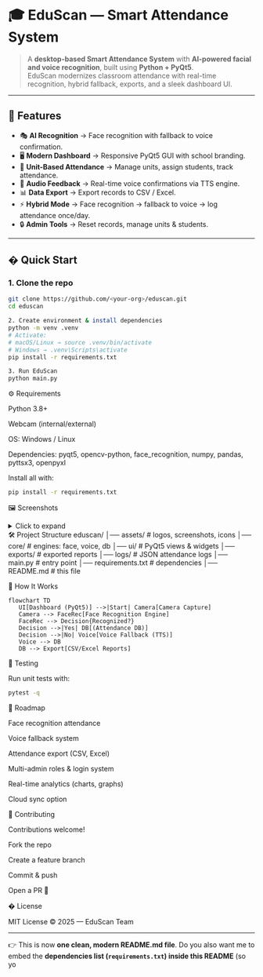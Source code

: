
# 🎓 EduScan — Smart Attendance System

> A **desktop-based Smart Attendance System** with **AI-powered facial and voice recognition**, built using **Python + PyQt5**.  
> EduScan modernizes classroom attendance with real-time recognition, hybrid fallback, exports, and a sleek dashboard UI.

---

## 📌 Features
- 🎭 **AI Recognition** → Face recognition with fallback to voice confirmation.  
- 🖥️ **Modern Dashboard** → Responsive PyQt5 GUI with school branding.  
- 📂 **Unit-Based Attendance** → Manage units, assign students, track attendance.  
- 🔔 **Audio Feedback** → Real-time voice confirmations via TTS engine.  
- 📊 **Data Export** → Export records to CSV / Excel.  
- ⚡ **Hybrid Mode** → Face recognition → fallback to voice → log attendance once/day.  
- 🔒 **Admin Tools** → Reset records, manage units & students.  

---

## � Quick Start

### 1. Clone the repo
```bash
git clone https://github.com/<your-org>/eduscan.git
cd eduscan

2. Create environment & install dependencies
python -m venv .venv
# Activate:
# macOS/Linux → source .venv/bin/activate
# Windows → .venv\Scripts\activate
pip install -r requirements.txt

3. Run EduScan
python main.py
```

⚙️ Requirements

Python 3.8+

Webcam (internal/external)

OS: Windows / Linux

Dependencies: pyqt5, opencv-python, face_recognition, numpy, pandas, pyttsx3, openpyxl

Install all with:

```bash
pip install -r requirements.txt
```

🖼️ Screenshots
<details> <summary>Click to expand</summary>

Dashboard View


Attendance Capture


</details>
🛠️ Project Structure
eduscan/
│── assets/            # logos, screenshots, icons
│── core/              # engines: face, voice, db
│── ui/                # PyQt5 views & widgets
│── exports/           # exported reports
│── logs/              # JSON attendance logs
│── main.py            # entry point
│── requirements.txt   # dependencies
│── README.md          # this file

🔄 How It Works
```mermaid
flowchart TD
   UI[Dashboard (PyQt5)] -->|Start| Camera[Camera Capture]
   Camera --> FaceRec[Face Recognition Engine]
   FaceRec --> Decision{Recognized?}
   Decision -->|Yes| DB[(Attendance DB)]
   Decision -->|No| Voice[Voice Fallback (TTS)]
   Voice --> DB
   DB --> Export[CSV/Excel Reports]
```

🧪 Testing

Run unit tests with:

```bash
pytest -q
```

📌 Roadmap

 Face recognition attendance

 Voice fallback system

 Attendance export (CSV, Excel)

 Multi-admin roles & login system

 Real-time analytics (charts, graphs)

 Cloud sync option

🤝 Contributing

Contributions welcome!

Fork the repo

Create a feature branch

Commit & push

Open a PR 🎉

� License

MIT License © 2025 — EduScan Team


---

👉 This is now **one clean, modern README.md file**.
Do you also want me to embed the **dependencies list (`requirements.txt`) inside this README** (so yo
